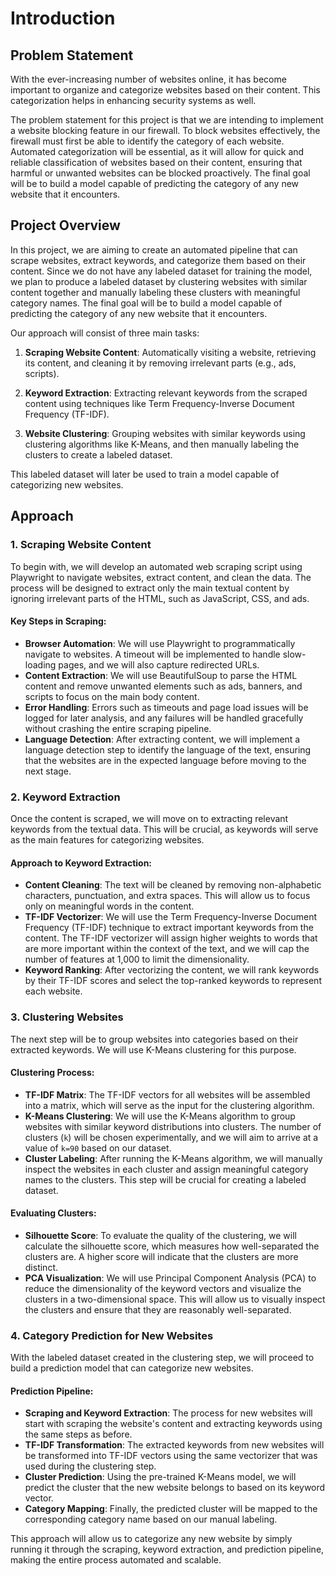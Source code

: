 # Introduction

## Problem Statement

With the ever-increasing number of websites online, it has become important to organize and categorize websites based on their content. This categorization helps in enhancing security systems as well.

The problem statement for this project is that we are intending to implement a website blocking feature in our firewall. To block websites effectively, the firewall must first be able to identify the category of each website. Automated categorization will be essential, as it will allow for quick and reliable classification of websites based on their content, ensuring that harmful or unwanted websites can be blocked proactively. The final goal will be to build a model capable of predicting the category of any new website that it encounters.

## Project Overview

In this project, we are aiming to create an automated pipeline that can scrape websites, extract keywords, and categorize them based on their content. Since we do not have any labeled dataset for training the model, we plan to produce a labeled dataset by clustering websites with similar content together and manually labeling these clusters with meaningful category names. The final goal will be to build a model capable of predicting the category of any new website that it encounters.

Our approach will consist of three main tasks:

1. **Scraping Website Content**: Automatically visiting a website, retrieving its content, and cleaning it by removing irrelevant parts (e.g., ads, scripts).

2. **Keyword Extraction**: Extracting relevant keywords from the scraped content using techniques like Term Frequency-Inverse Document Frequency (TF-IDF).

3. **Website Clustering**: Grouping websites with similar keywords using clustering algorithms like K-Means, and then manually labeling the clusters to create a labeled dataset.

This labeled dataset will later be used to train a model capable of categorizing new websites.

## Approach

### 1. Scraping Website Content

To begin with, we will develop an automated web scraping script using Playwright to navigate websites, extract content, and clean the data. The process will be designed to extract only the main textual content by ignoring irrelevant parts of the HTML, such as JavaScript, CSS, and ads.

#### Key Steps in Scraping:

- **Browser Automation**: We will use Playwright to programmatically navigate to websites. A timeout will be implemented to handle slow-loading pages, and we will also capture redirected URLs.
- **Content Extraction**: We will use BeautifulSoup to parse the HTML content and remove unwanted elements such as ads, banners, and scripts to focus on the main body content.
- **Error Handling**: Errors such as timeouts and page load issues will be logged for later analysis, and any failures will be handled gracefully without crashing the entire scraping pipeline.
- **Language Detection**: After extracting content, we will implement a language detection step to identify the language of the text, ensuring that the websites are in the expected language before moving to the next stage.

### 2. Keyword Extraction

Once the content is scraped, we will move on to extracting relevant keywords from the textual data. This will be crucial, as keywords will serve as the main features for categorizing websites.

#### Approach to Keyword Extraction:

- **Content Cleaning**: The text will be cleaned by removing non-alphabetic characters, punctuation, and extra spaces. This will allow us to focus only on meaningful words in the content.
- **TF-IDF Vectorizer**: We will use the Term Frequency-Inverse Document Frequency (TF-IDF) technique to extract important keywords from the content. The TF-IDF vectorizer will assign higher weights to words that are more important within the context of the text, and we will cap the number of features at 1,000 to limit the dimensionality.
- **Keyword Ranking**: After vectorizing the content, we will rank keywords by their TF-IDF scores and select the top-ranked keywords to represent each website.

### 3. Clustering Websites

The next step will be to group websites into categories based on their extracted keywords. We will use K-Means clustering for this purpose.

#### Clustering Process:

- **TF-IDF Matrix**: The TF-IDF vectors for all websites will be assembled into a matrix, which will serve as the input for the clustering algorithm.
- **K-Means Clustering**: We will use the K-Means algorithm to group websites with similar keyword distributions into clusters. The number of clusters (`k`) will be chosen experimentally, and we will aim to arrive at a value of `k=90` based on our dataset.
- **Cluster Labeling**: After running the K-Means algorithm, we will manually inspect the websites in each cluster and assign meaningful category names to the clusters. This step will be crucial for creating a labeled dataset.

#### Evaluating Clusters:

- **Silhouette Score**: To evaluate the quality of the clustering, we will calculate the silhouette score, which measures how well-separated the clusters are. A higher score will indicate that the clusters are more distinct.
- **PCA Visualization**: We will use Principal Component Analysis (PCA) to reduce the dimensionality of the keyword vectors and visualize the clusters in a two-dimensional space. This will allow us to visually inspect the clusters and ensure that they are reasonably well-separated.

### 4. Category Prediction for New Websites

With the labeled dataset created in the clustering step, we will proceed to build a prediction model that can categorize new websites.

#### Prediction Pipeline:

- **Scraping and Keyword Extraction**: The process for new websites will start with scraping the website's content and extracting keywords using the same steps as before.
- **TF-IDF Transformation**: The extracted keywords from new websites will be transformed into TF-IDF vectors using the same vectorizer that was used during the clustering step.
- **Cluster Prediction**: Using the pre-trained K-Means model, we will predict the cluster that the new website belongs to based on its keyword vector.
- **Category Mapping**: Finally, the predicted cluster will be mapped to the corresponding category name based on our manual labeling.

This approach will allow us to categorize any new website by simply running it through the scraping, keyword extraction, and prediction pipeline, making the entire process automated and scalable.
